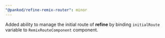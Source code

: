 ```yaml
---
"@pankod/refine-remix-router": minor
---
```


Added ability to manage the initial route of **refine** by binding `initialRoute` variable to `RemixRouteComponent` component.
